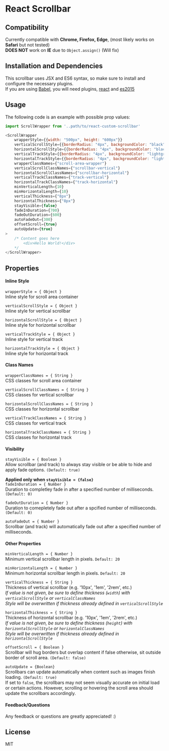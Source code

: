 # React Scrollbar 
## Compatibility

Currently compatible with **Chrome, Firefox, Edge**, (most likely works on **Safari** but not tested)  
**DOES NOT** work on **IE** due to `Object.assign()` (Will fix)

## Installation and Dependencies

This scrollbar uses JSX and ES6 syntax, so make sure to install and configure the necessary plugins.  
If you are using [Babel](https://babeljs.io/), you will need plugins, [react](https://babeljs.io/docs/plugins/preset-react/) and [es2015](https://babeljs.io/docs/plugins/preset-es2015/) 

## Usage

The following code is an example with possible prop values: 
```javascript
import ScrollWrapper from '..path/to/react-custom-scrollbar' 

<ScrollWrapper
    wrapperStyle={{width: "500px", height: "600px"}}
    verticalScrollStyle={{borderRadius: "4px", backgroundColor: "black"}}
    horizontalScrollStyle={{borderRadius: "4px", backgroundColor: "black"}}
    verticalTrackStyle={{borderRadius: "4px", backgroundColor: "lightgrey"}}
    horizontalTrackStyle={{borderRadius: "4px", backgroundColor: "lightgrey"}}
    wrapperClassNames={"scroll-area-wrapper"}
    verticalScrollClassNames={"scrollbar-vertical"}
    horizontalScrollClassNames={"scrollbar-horizontal"}
    verticalTrackClassNames={"track-vertical"}
    horizontalTrackClassNames={"track-horizontal"}
    minVerticalLength={10}
    minHorizontalLength={10}
    verticalThickness={"8px"}
    horizontalThickness={"8px"}
    stayVisible={false}
    fadeInDuration={700}
    fadeOutDuration={600}
    autoFadeOut={300}
    offsetScroll={true}
    autoUpdate={true}
>
    /* Content goes here        
        <div>Hello World!</div> 
    */
</ScrollWrapper>
```
## Properties

#### Inline Style
`wrapperStyle = { Object }`  
Inline style for scroll area container  

`verticalScrollStyle = { Object }`  
Inline style for vertical scrollbar  

`horizontalScrollStyle = { Object }`  
Inline style for horizontal scrollbar  

`verticalTrackStyle = { Object }`  
Inline style for vertical track  

`horizontalTrackStyle = { Object }`  
Inline style for horizontal track  

#### Class Names
`wrapperClassNames = { String }`  
CSS classes for scroll area container  

`verticalScrollClassNames = { String }`  
CSS classes for vertical scrollbar  

`horizontalScrollClassNames = { String }`  
CSS classes for horizontal scrollbar  

`verticalTrackClassNames = { String }`  
CSS classes for vertical track  

`horizontalTrackClassNames = { String }`  
CSS classes for horizontal track

#### Visibility
`stayVisible = { Boolean }`  
Allow scrollbar (and track) to always stay visible or be able to hide and apply fade options. `(Default: true)`  
  
**Applied only when `stayVisible = {false}`**  
`fadeInDuration = { Number }`  
Duration to completley fade in after a specified number of milliseconds. `(Default: 0)`  

`fadeOutDuration = { Number }`  
Duration to comepletely fade out after a spcified number of milliseconds. `(Default: 0)`  

`autoFadeOut = { Number }`  
Scrollbar (and track) will automatically fade out after a specified number of milliseconds. 

#### Other Properties
`minVerticalLength = { Number }`  
Minimum vertical scrollbar length in pixels. `Default: 20`  

`minHorizontalLength = { Number }`  
Minimum horizontal scrollbar length in pixels. `Default: 20`  

`verticalThickness = { String }`  
Thickness of vertical scrollbar (e.g. '10px', '1em', '2rem', etc.)  
*If value is not given, be sure to define thickness (`width`) with `verticalScrollStyle` or `verticalClassNames`*  
*Style will be overwritten if thickness already defined in `verticalScrollStyle`*  

`horizontalThickness = { String }`  
Thickness of horizontal scrollbar (e.g. '10px', '1em', '2rem', etc.)  
*If value is not given, be sure to define thickness (`height`) with `horizontalScrollStyle` or `horizontalClassNames`*  
*Style will be overwritten if thickness already defined in `horizontalScrollStyle`*  

`offsetScroll = { Boolean }`  
Scrollbar will hug borders but overlap content if false otherwise, sit outside border of scroll area. `(Default: false)`  

`autoUpdate = {Boolean}`  
Scrollbars can update automatically when content such as images finish loading. `(Default: true)`  
If set to `false`, the scrollbars may not seem visually accurate on initial load or certain actions. However, scrolling or hovering the scroll area should update the scrollbars accordingly.  

#### Feedback/Questions

Any feedback or questions are  greatly appreciated! :)

## License

MIT